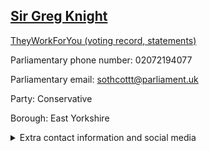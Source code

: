 ## <a href="https://members.parliament.uk/member/1200/contact">Sir Greg Knight</a>

<a href="https://www.theyworkforyou.com/mp/11026/greg_knight/east_yorkshire">TheyWorkForYou (voting record, statements)</a> 

Parliamentary phone number: 02072194077 

Parliamentary email: sothcottt@parliament.uk 

Party: Conservative 

Borough: East Yorkshire 

<details><summary>Extra contact information and social media</summary> 
<li>Website: http://www.gregknight.com</li>
<li>Twitter: https://twitter.com/GregKnight</li>
<li>Constituency office phone number: 01377812123</li>
<li>Constituency office email: sothcottt@parliament.uk</li>
<li>Facebook:</li>
<li>Instagram:</li>
<li>Youtube:</li>
<li>Linkedin:</li>
<li>Government department phone number:</li>
<li>Government department email:</li>
<li>Threads:</li>
<li>Party office phone number:</li>
<li>Party office email:</li>
<li>Tiktok:</li>
</details>